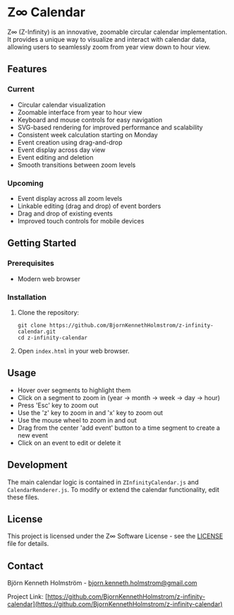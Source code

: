 # Z∞ Calendar

Z∞ (Z-Infinity) is an innovative, zoomable circular calendar implementation. It provides a unique way to visualize and interact with calendar data, allowing users to seamlessly zoom from year view down to hour view.

## Features

### Current
- Circular calendar visualization
- Zoomable interface from year to hour view
- Keyboard and mouse controls for easy navigation
- SVG-based rendering for improved performance and scalability
- Consistent week calculation starting on Monday
- Event creation using drag-and-drop
- Event display across day view
- Event editing and deletion
- Smooth transitions between zoom levels

### Upcoming
- Event display across all zoom levels
- Linkable editing (drag and drop) of event borders
- Drag and drop of existing events
- Improved touch controls for mobile devices

## Getting Started

### Prerequisites

- Modern web browser

### Installation

1. Clone the repository:
   ```
   git clone https://github.com/BjornKennethHolmstrom/z-infinity-calendar.git
   cd z-infinity-calendar
   ```
2. Open `index.html` in your web browser.

## Usage

- Hover over segments to highlight them
- Click on a segment to zoom in (year → month → week → day → hour)
- Press 'Esc' key to zoom out
- Use the 'z' key to zoom in and 'x' key to zoom out
- Use the mouse wheel to zoom in and out
- Drag from the center 'add event' button to a time segment to create a new event
- Click on an event to edit or delete it

## Development

The main calendar logic is contained in `ZInfinityCalendar.js` and `CalendarRenderer.js`. To modify or extend the calendar functionality, edit these files.

## License

This project is licensed under the Z∞ Software License - see the [LICENSE](LICENSE) file for details.

## Contact

Björn Kenneth Holmström - bjorn.kenneth.holmstrom@gmail.com

Project Link: [https://github.com/BjornKennethHolmstrom/z-infinity-calendar](https://github.com/BjornKennethHolmstrom/z-infinity-calendar)
